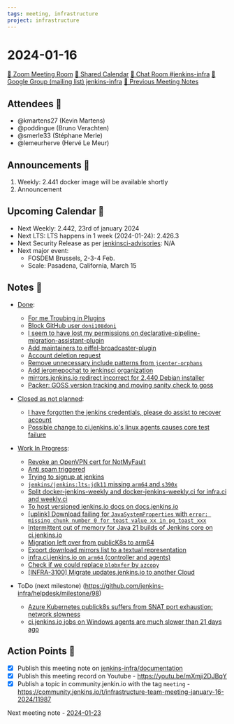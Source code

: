 ```yaml
---
tags: meeting, infrastructure
project: infrastructure
---
```

<!-- markdownlint-disable MD026-->

# 2024-01-16

[:movie_camera: Zoom Meeting Room](https://zoom.us/j/92454301214?pwd=aEVoUi9EanpaakN3L1ZxRlpDQk5Ddz09)
[:calendar: Shared Calendar](https://jenkins.io/event-calendar/)
[:speech_balloon: Chat Room #jenkins-infra](https://matrix.to/#/#jenkins-infra:matrix.org)
[:email: Google Group (mailing list) jenkins-infra](https://groups.google.com/g/jenkins-infra)
[🧠 Previous Meeting Notes](https://github.com/jenkins-infra/documentation/blob/main/meetings/2024-01-09.md)

## Attendees 👥


<!-- Handles are community.jenkins.io handles -->
* @kmartens27 (Kevin Martens)
* @poddingue (Bruno Verachten)
* @smerle33 (Stéphane Merle)
* @lemeurherve (Hervé Le Meur)


## Announcements :loudspeaker:

1. Weekly: 2.441 docker image will be available shortly
2. Announcement

## Upcoming Calendar 📆

* Next Weekly: 2.442, 23rd of january 2024
* Next LTS: LTS happens in 1 week (2024-01-24): 2.426.3
* Next Security Release as per [jenkinsci-advisories](https://groups.google.com/g/jenkinsci-advisories): N/A
* Next major event:
    * FOSDEM Brussels, 2-3-4 Feb.
    * Scale: Pasadena, California, March 15

## Notes :book:


* [Done](https://github.com/jenkins-infra/helpdesk/milestone/97?closed=1):

  * [For me Troubing in Plugins](https://github.com/jenkins-infra/helpdesk/issues/3905)
  * [Block GitHub user `doni108doni`](https://github.com/jenkins-infra/helpdesk/issues/3901)
  * [I seem to have lost my permissions on declarative-pipeline-migration-assistant-plugin](https://github.com/jenkins-infra/helpdesk/issues/3900)
  * [Add maintainers to eiffel-broadcaster-plugin](https://github.com/jenkins-infra/helpdesk/issues/3899)
  * [Account deletion request](https://github.com/jenkins-infra/helpdesk/issues/3897)
  * [Remove unnecessary include patterns from `jcenter-orphans`](https://github.com/jenkins-infra/helpdesk/issues/3896)
  * [Add jeromepochat to jenkinsci organization](https://github.com/jenkins-infra/helpdesk/issues/3895)
  * [mirrors.jenkins.io redirect incorrect for 2.440 Debian installer](https://github.com/jenkins-infra/helpdesk/issues/3894)
  * [Packer: GOSS version tracking and moving sanity check to goss](https://github.com/jenkins-infra/helpdesk/issues/3763)

* [Closed as not planned](https://github.com/jenkins-infra/helpdesk/milestone/97?closed=1):

  * [I have forgotten the jenkins credentials, please do assist to recover account](https://github.com/jenkins-infra/helpdesk/issues/3898)
  * [Possible change to ci.jenkins.io's linux agents causes core test failure](https://github.com/jenkins-infra/helpdesk/issues/3890)

* [Work In Progress](https://github.com/jenkins-infra/helpdesk/milestone/97):

  * [Revoke an OpenVPN cert for NotMyFault](https://github.com/jenkins-infra/helpdesk/issues/3906)
  * [Anti spam triggered ](https://github.com/jenkins-infra/helpdesk/issues/3903)
  * [Trying to signup at jenkins ](https://github.com/jenkins-infra/helpdesk/issues/3902)
  * [`jenkins/jenkins:lts-jdk11` missing `arm64` and `s390x`](https://github.com/jenkins-infra/helpdesk/issues/3893)
  * [Split docker-jenkins-weekly and docker-jenkins-weekly.ci for infra.ci and weekly.ci](https://github.com/jenkins-infra/helpdesk/issues/3887)
  * [To host versioned jenkins.io docs on docs.jenkins.io](https://github.com/jenkins-infra/helpdesk/issues/3885)
  * [[uplink] Download failing for `JavaSystemProperties` with `error: missing chunk number 0 for toast value xx in pg_toast_xxx`](https://github.com/jenkins-infra/helpdesk/issues/3883)
  * [Intermittent out of memory for Java 21 builds of Jenkins core on ci.jenkins.io](https://github.com/jenkins-infra/helpdesk/issues/3874)
  * [Migration left over from publicK8s to arm64](https://github.com/jenkins-infra/helpdesk/issues/3837)
  * [Export download mirrors list to a textual representation](https://github.com/jenkins-infra/helpdesk/issues/3832)
  * [infra.ci.jenkins.io on `arm64` (controller and agents)](https://github.com/jenkins-infra/helpdesk/issues/3823)
  * [Check if we could replace `blobxfer` by `azcopy`](https://github.com/jenkins-infra/helpdesk/issues/3414)
  * [[INFRA-3100] Migrate updates.jenkins.io to another Cloud](https://github.com/jenkins-infra/helpdesk/issues/2649)

* ToDo (next milestone) (https://github.com/jenkins-infra/helpdesk/milestone/98)
    * [Azure Kubernetes publick8s suffers from SNAT port exhaustion: network slowness](https://github.com/jenkins-infra/helpdesk/issues/3908)
    * [ci.jenkins.io jobs on Windows agents are much slower than 21 days ago](https://github.com/jenkins-infra/helpdesk/issues/3904)

## Action Points :muscle:

<!-- How To: https://github.com/jenkins-infra/runbooks/tree/main/meetings -->
* [x] Publish this meeting note on [jenkins-infra/documentation](https://github.com/jenkins-infra/documentation) 
* [x] Publish this meeting record on Youtube - https://youtu.be/mXmji2DJBqY
* [x] Publish a topic in community.jenkin.io with the tag `meeting` - https://community.jenkins.io/t/infrastructure-team-meeting-january-16-2024/11987

Next meeting note - [2024-01-23](https://github.com/jenkins-infra/documentation/blob/main/meetings/2024-01-23.md) 